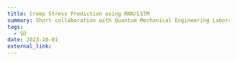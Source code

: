 ```yaml
---
title: Creep Stress Prediction using RNN/LSTM
summary: Short collaboration with Quantum Mechanical Engineering Laboratory @ ASU. Successfully predicted time series data of creep stress on physical specimen using RNN and LSTM networks. Model uses last 5 points to predict the next.
tags:
  - SD
date: 2023-10-01
external_link: 
---
```

